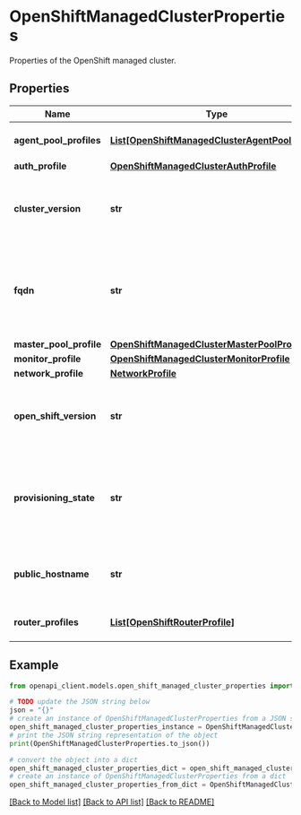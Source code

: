 # OpenShiftManagedClusterProperties

Properties of the OpenShift managed cluster.

## Properties

Name | Type | Description | Notes
------------ | ------------- | ------------- | -------------
**agent_pool_profiles** | [**List[OpenShiftManagedClusterAgentPoolProfile]**](OpenShiftManagedClusterAgentPoolProfile.md) | Configuration of OpenShift cluster VMs. | [optional] 
**auth_profile** | [**OpenShiftManagedClusterAuthProfile**](OpenShiftManagedClusterAuthProfile.md) |  | [optional] 
**cluster_version** | **str** | Version of OpenShift specified when creating the cluster. | [optional] [readonly] 
**fqdn** | **str** | Service generated FQDN for OpenShift API server loadbalancer internal hostname. | [optional] [readonly] 
**master_pool_profile** | [**OpenShiftManagedClusterMasterPoolProfile**](OpenShiftManagedClusterMasterPoolProfile.md) |  | [optional] 
**monitor_profile** | [**OpenShiftManagedClusterMonitorProfile**](OpenShiftManagedClusterMonitorProfile.md) |  | [optional] 
**network_profile** | [**NetworkProfile**](NetworkProfile.md) |  | [optional] 
**open_shift_version** | **str** | Version of OpenShift specified when creating the cluster. | 
**provisioning_state** | **str** | The current deployment or provisioning state, which only appears in the response. | [optional] [readonly] 
**public_hostname** | **str** | Service generated FQDN for OpenShift API server. | [optional] [readonly] 
**router_profiles** | [**List[OpenShiftRouterProfile]**](OpenShiftRouterProfile.md) | Configuration for OpenShift router(s). | [optional] 

## Example

```python
from openapi_client.models.open_shift_managed_cluster_properties import OpenShiftManagedClusterProperties

# TODO update the JSON string below
json = "{}"
# create an instance of OpenShiftManagedClusterProperties from a JSON string
open_shift_managed_cluster_properties_instance = OpenShiftManagedClusterProperties.from_json(json)
# print the JSON string representation of the object
print(OpenShiftManagedClusterProperties.to_json())

# convert the object into a dict
open_shift_managed_cluster_properties_dict = open_shift_managed_cluster_properties_instance.to_dict()
# create an instance of OpenShiftManagedClusterProperties from a dict
open_shift_managed_cluster_properties_from_dict = OpenShiftManagedClusterProperties.from_dict(open_shift_managed_cluster_properties_dict)
```
[[Back to Model list]](../README.md#documentation-for-models) [[Back to API list]](../README.md#documentation-for-api-endpoints) [[Back to README]](../README.md)


